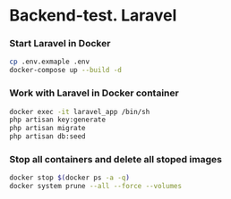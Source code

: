 # Backend-test. Laravel
### Start Laravel in Docker
```bash
cp .env.exmaple .env
docker-compose up --build -d
```
### Work with Laravel in Docker container
```bash
docker exec -it laravel_app /bin/sh
php artisan key:generate
php artisan migrate
php artisan db:seed
```
### Stop all containers and delete all stoped images
```bash
docker stop $(docker ps -a -q)
docker system prune --all --force --volumes
```
